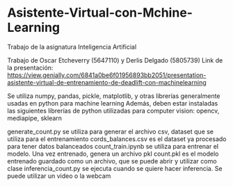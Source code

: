 # Asistente-Virtual-con-Mchine-Learning
Trabajo de la asignatura Inteligencia Artificial

Trabajo de Oscar Etcheverry (5647110) y Derlis Delgado (5805739)
Link de la presentación:
https://view.genially.com/6841a0be6f01956893bb2051/presentation-asistente-virtual-de-entrenamiento-de-deadlift-con-machinelearning

Se utiliza numpy, pandas, pickle, matplotlib, y otras librerías generalmente usadas en python para machine learning
Además, deben estar instaladas las siguientes librerías de python utilizadas para computer vision:
opencv, mediapipe, sklearn

generate_count.py se utiliza para generar el archivo csv, dataset que se utiliza para el entrenamiento
cords_balances.csv es el dataset ya procesado para tener datos balanceados
count_train.ipynb se utiliza para entrenar el modelo. Una vez entrenado, genera un archivo pkl
count.pkl es el modelo entrenado guardado como un archivo, que se puede abrir y utilizar como clase
inferencia_count.py se ejecuta cuando se quiere hacer inferencia. Se puede utilizar un video o la webcam
